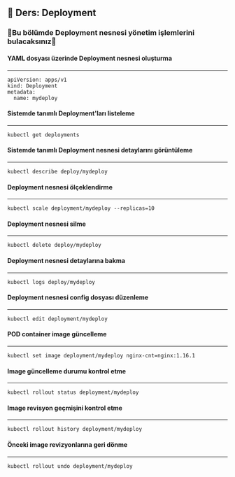 ## 🧑 Ders: Deployment

### 📗Bu bölümde Deployment nesnesi yönetim işlemlerini bulacaksınız📗

#### YAML dosyası üzerinde Deployment nesnesi oluşturma
***
```
apiVersion: apps/v1
kind: Deployment
metadata:
  name: mydeploy
```
#### Sistemde tanımlı Deployment'ları listeleme 
***
```
kubectl get deployments
```
#### Sistemde tanımlı Deployment nesnesi detaylarını görüntüleme
***
```
kubectl describe deploy/mydeploy
```
#### Deployment nesnesi ölçeklendirme
***
```
kubectl scale deployment/mydeploy --replicas=10
```
#### Deployment nesnesi silme
***
```
kubectl delete deploy/mydeploy
```
#### Deployment nesnesi detaylarına bakma
***
```
kubectl logs deploy/mydeploy
```
#### Deployment nesnesi config dosyası düzenleme
***
```
kubectl edit deployment/mydeploy
```
#### POD container image güncelleme
***
```
kubectl set image deployment/mydeploy nginx-cnt=nginx:1.16.1
```
#### Image güncelleme durumu kontrol etme
***
```
kubectl rollout status deployment/mydeploy
```
#### Image revisyon geçmişini kontrol etme
***
```
kubectl rollout history deployment/mydeploy
```
#### Önceki image revizyonlarına geri dönme
***
```
kubectl rollout undo deployment/mydeploy
```
